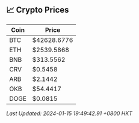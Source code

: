 ## 📈 Crypto Prices

| Coin | Price |
| ---- | ----- |
| BTC | $42628.6776 |
| ETH | $2539.5868 |
| BNB | $313.5562 |
| CRV | $0.5458 |
| ARB | $2.1442 |
| OKB | $54.4417 |
| DOGE | $0.0815 |

_Last Updated: 2024-01-15 19:49:42.91 +0800 HKT_